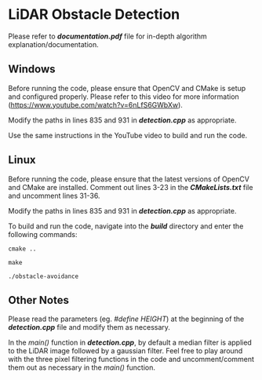# LiDAR Obstacle Detection

Please refer to ***documentation.pdf*** file for in-depth algorithm explanation/documentation.

## Windows
Before running the code, please ensure that OpenCV and CMake is setup and configured properly. Please refer to this video for more information (https://www.youtube.com/watch?v=6nLfS6GWbXw).

Modify the paths in lines 835 and 931 in ***detection.cpp*** as appropriate.

Use the same instructions in the YouTube video to build and run the code.

## Linux
Before running the code, please ensure that the latest versions of OpenCV and CMake are installed. Comment out lines 3-23 in the ***CMakeLists.txt*** file and uncomment lines 31-36.

Modify the paths in lines 835 and 931 in ***detection.cpp*** as appropriate.

To build and run the code, navigate into the ***build*** directory and enter the following commands:

```cmake ..```

```make```

```./obstacle-avoidance```

## Other Notes
Please read the parameters (eg. *#define HEIGHT*) at the beginning of the ***detection.cpp*** file and modify them as necessary.

In the *main()* function in ***detection.cpp***, by default a median filter is applied to the LiDAR image followed by a gaussian filter. Feel free to play around with the three pixel filtering functions in the code and uncomment/comment them out as necessary in the *main()* function.